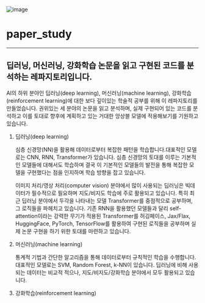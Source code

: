![image](https://github.com/user-attachments/assets/c7ebfb86-36e7-4015-8411-112de51b79da)

# paper_study


---


## 딥러닝, 머신러닝, 강화학습 논문을 읽고 구현된 코드를 분석하는 레파지토리입니다.


AI의 하위 분야인 딥러닝(deep learning), 머신러닝(machine learning), 강화학습(reinforcement learning)에 대한 보다 깊이있는 학술적 공부를 위해 이 레파지토리를 만들었습니다.
권위있는 세 분야의 논문을 읽고 분석하며, 실제 구현되어 있는 코드를 분석하고 이를 토대로 향후에 계획하고 있는 거대한 앙상블 모델에 적용해보기를 기원하고 있습니다.


1. 딥러닝(deep learning)


   심층 신경망(NN)을 활용해 데이터로부터 복잡한 패턴을 학습합니다.대표적인 모델로는 CNN, RNN, Transformer가 있습니다.
   심층 신경망의 토대를 이루는 기본적인 모델들에 대해서도 학습하며 결국 이 기본적인 모델들의 발전을 통해 복잡한 모델을 구현했다는 점을 인지하며 학습 방향을 잡고 있습니다.


   이미지 처리/영상 처리(computer vision) 분야에서 많이 사용되는 딥러닝은 빅데이터가 필수적으로 필요하며 지도/비지도 학습에 주로 활용되고 있습니다.
   특히 최근 딥러닝 분야에서 두각을 나타내는 모델 Transformer를 중점적으로 공부하며, 그 로직들을 파헤치고 있습니다.
   기존 RNN을 활용했던 모델들과 달리 self-attention이라는 강력한 무기가 적용된 Transformer를 허깅페이스, Jax/Flax, HuggingFace, PyTorch, TensorFlow를 활용하여 구현된 로직들을 공부하며
   실제 논문 구현을 하기 위한 토대를 마련하고 있습니다.


2. 머신러닝(machine learning)


   
   통계적 기법과 간단한 알고리즘을 통해 데이터로부터 규칙적인 학습을 수행합니다.대표적인 모델로는 SVM, Random Forest, k-NN이 있습니다.
   딥러닝에 비해 사용되는 데이터는 비교적 적으나, 지도/비지도/강화학습 분야에서 모두 활용되고 있습니다.


3. 강화학습(reinforcement learning)


   
